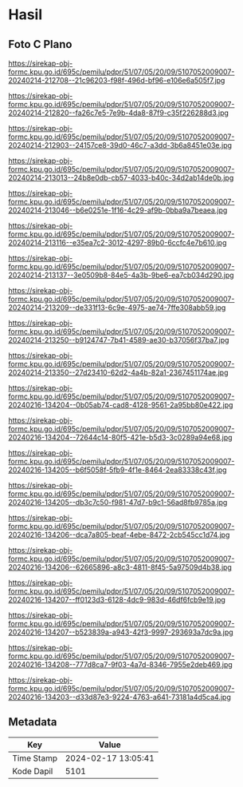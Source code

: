 # Hasil

## Foto C Plano

https://sirekap-obj-formc.kpu.go.id/695c/pemilu/pdpr/51/07/05/20/09/5107052009007-20240214-212708--21c96203-f98f-496d-bf96-e106e6a505f7.jpg

https://sirekap-obj-formc.kpu.go.id/695c/pemilu/pdpr/51/07/05/20/09/5107052009007-20240214-212820--fa26c7e5-7e9b-4da8-87f9-c35f226288d3.jpg

https://sirekap-obj-formc.kpu.go.id/695c/pemilu/pdpr/51/07/05/20/09/5107052009007-20240214-212903--24157ce8-39d0-46c7-a3dd-3b6a8451e03e.jpg

https://sirekap-obj-formc.kpu.go.id/695c/pemilu/pdpr/51/07/05/20/09/5107052009007-20240214-213013--24b8e0db-cb57-4033-b40c-34d2ab14de0b.jpg

https://sirekap-obj-formc.kpu.go.id/695c/pemilu/pdpr/51/07/05/20/09/5107052009007-20240214-213046--b6e0251e-1f16-4c29-af9b-0bba9a7beaea.jpg

https://sirekap-obj-formc.kpu.go.id/695c/pemilu/pdpr/51/07/05/20/09/5107052009007-20240214-213116--e35ea7c2-3012-4297-89b0-6ccfc4e7b610.jpg

https://sirekap-obj-formc.kpu.go.id/695c/pemilu/pdpr/51/07/05/20/09/5107052009007-20240214-213137--3e0509b8-84e5-4a3b-9be6-ea7cb034d290.jpg

https://sirekap-obj-formc.kpu.go.id/695c/pemilu/pdpr/51/07/05/20/09/5107052009007-20240214-213209--de331f13-6c9e-4975-ae74-7ffe308abb59.jpg

https://sirekap-obj-formc.kpu.go.id/695c/pemilu/pdpr/51/07/05/20/09/5107052009007-20240214-213250--b9124747-7b41-4589-ae30-b37056f37ba7.jpg

https://sirekap-obj-formc.kpu.go.id/695c/pemilu/pdpr/51/07/05/20/09/5107052009007-20240214-213350--27d23410-62d2-4a4b-82a1-2367451174ae.jpg

https://sirekap-obj-formc.kpu.go.id/695c/pemilu/pdpr/51/07/05/20/09/5107052009007-20240216-134204--0b05ab74-cad8-4128-9561-2a95bb80e422.jpg

https://sirekap-obj-formc.kpu.go.id/695c/pemilu/pdpr/51/07/05/20/09/5107052009007-20240216-134204--72644c14-80f5-421e-b5d3-3c0289a94e68.jpg

https://sirekap-obj-formc.kpu.go.id/695c/pemilu/pdpr/51/07/05/20/09/5107052009007-20240216-134205--b6f5058f-5fb9-4f1e-8464-2ea83338c43f.jpg

https://sirekap-obj-formc.kpu.go.id/695c/pemilu/pdpr/51/07/05/20/09/5107052009007-20240216-134205--db3c7c50-f981-47d7-b9c1-56ad8fb9785a.jpg

https://sirekap-obj-formc.kpu.go.id/695c/pemilu/pdpr/51/07/05/20/09/5107052009007-20240216-134206--dca7a805-beaf-4ebe-8472-2cb545cc1d74.jpg

https://sirekap-obj-formc.kpu.go.id/695c/pemilu/pdpr/51/07/05/20/09/5107052009007-20240216-134206--62665896-a8c3-4811-8f45-5a97509d4b38.jpg

https://sirekap-obj-formc.kpu.go.id/695c/pemilu/pdpr/51/07/05/20/09/5107052009007-20240216-134207--ff0123d3-6128-4dc9-983d-46df6fcb9e19.jpg

https://sirekap-obj-formc.kpu.go.id/695c/pemilu/pdpr/51/07/05/20/09/5107052009007-20240216-134207--b523839a-a943-42f3-9997-293693a7dc9a.jpg

https://sirekap-obj-formc.kpu.go.id/695c/pemilu/pdpr/51/07/05/20/09/5107052009007-20240216-134208--777d8ca7-9f03-4a7d-8346-7955e2deb469.jpg

https://sirekap-obj-formc.kpu.go.id/695c/pemilu/pdpr/51/07/05/20/09/5107052009007-20240216-134203--d33d87e3-9224-4763-a641-73181a4d5ca4.jpg


## Metadata

| Key        | Value               |
| ---------- | ------------------- |
| Time Stamp | 2024-02-17 13:05:41 |
| Kode Dapil | 5101                |



